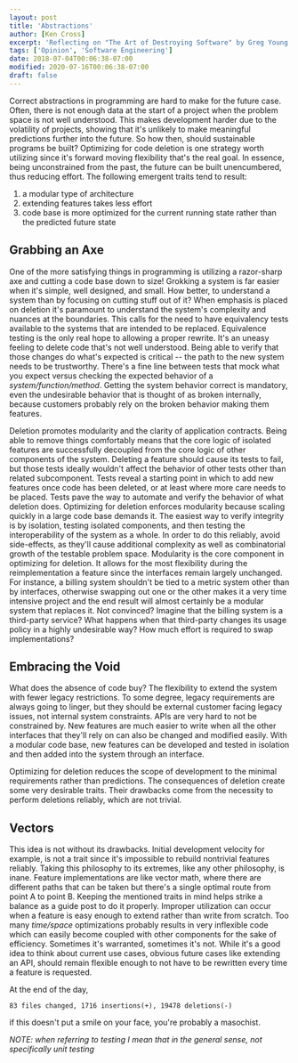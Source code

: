 ```yaml
---
layout: post
title: 'Abstractions'
author: [Ken Cross]
excerpt: 'Reflecting on "The Art of Destroying Software" by Greg Young'
tags: ['Opinion', 'Software Engineering']
date: 2018-07-04T00:06:38-07:00
modified: 2020-07-16T00:06:38-07:00
draft: false
---
```

Correct abstractions in programming are hard to make for the future case.
Often, there is not enough data at the start of a project when the problem space is not well understood.
This makes development harder due to the volatility of projects, showing that it's unlikely to make meaningful predictions further into the future.
So how then, should sustainable programs be built?
Optimizing for code deletion is one strategy worth utilizing since it's forward moving flexibility that's the real goal.
In essence, being unconstrained from the past, the future can be built unencumbered, thus reducing effort.
The following emergent traits tend to result:

1. a modular type of architecture
1. extending features takes less effort
1. code base is more optimized for the current running state rather than the predicted future state

## Grabbing an Axe

One of the more satisfying things in programming is utilizing a razor-sharp axe and cutting a code base down to size!
Grokking a system is far easier when it's simple, well designed, and small.
How better, to understand a system than by focusing on cutting stuff out of it?
When emphasis is placed on deletion it's paramount to understand the system's complexity and nuances at the boundaries.
This calls for the need to have equivalency tests available to the systems that are intended to be replaced.
Equivalence testing is the only real hope to allowing a proper rewrite.
It's an uneasy feeling to delete code that's not well understood.
Being able to verify that those changes do what's expected is critical -- the path to the new system needs to be trustworthy.
There's a fine line between tests that mock what you expect versus checking the expected behavior of a _system/function/method_.
Getting the system behavior correct is mandatory, even the undesirable behavior that is thought of as broken internally, because customers probably rely on the broken behavior making them features.

Deletion promotes modularity and the clarity of application contracts.
Being able to remove things comfortably means that the core logic of isolated features are successfully decoupled from the core logic of other components of the system.
Deleting a feature should cause its tests to fail, but those tests ideally wouldn't affect the behavior of other tests other than related subcomponent.
Tests reveal a starting point in which to add new features once code has been deleted, or at least where more care needs to be placed.
Tests pave the way to automate and verify the behavior of what deletion does.
Optimizing for deletion enforces modularity because scaling quickly in a large code base demands it.
The easiest way to verify integrity is by isolation, testing isolated components, and then testing the interoperability of the system as a whole.
In order to do this reliably, avoid side-effects, as they'll cause additional complexity as well as combinatorial growth of the testable problem space.
Modularity is the core component in optimizing for deletion.
It allows for the most flexibility during the reimplementation a feature since the interfaces remain largely unchanged.
For instance, a billing system shouldn't be tied to a metric system other than by interfaces, otherwise swapping out one or the other makes it a very time intensive project and the end result will almost certainly be a modular system that replaces it.
Not convinced?
Imagine that the billing system is a third-party service?
What happens when that third-party changes its usage policy in a highly undesirable way?
How much effort is required to swap implementations?

## Embracing the Void

What does the absence of code buy?
The flexibility to extend the system with fewer legacy restrictions.
To some degree, legacy requirements are always going to linger, but they should be external customer facing legacy issues, not internal system constraints.
APIs are very hard to not be constrained by.
New features are much easier to write when all the other interfaces that they'll rely on can also be changed and modified easily.
With a modular code base, new features can be developed and tested in isolation and then added into the system through an interface.

Optimizing for deletion reduces the scope of development to the minimal requirements rather than predictions.
The consequences of deletion create some very desirable traits.
Their drawbacks come from the necessity to perform deletions reliably, which are not trivial.

## Vectors

This idea is not without its drawbacks.
Initial development velocity for example, is not a trait since it's impossible to rebuild nontrivial features reliably.
Taking this philosophy to its extremes, like any other philosophy, is inane.
Feature implementations are like vector math, where there are different paths that can be taken but there's a single optimal route from point A to point B.
Keeping the mentioned traits in mind helps strike a balance as a guide post to do it properly.
Improper utilization can occur when a feature is easy enough to extend rather than write from scratch.
Too many _time/space_ optimizations probably results in very inflexible code which can easily become coupled with other components for the sake of efficiency.
Sometimes it's warranted, sometimes it's not.
While it's a good idea to think about current use cases, obvious future cases like extending an API, should remain flexible enough to not have to be rewritten every time a feature is requested.

At the end of the day,
```git
83 files changed, 1716 insertions(+), 19478 deletions(-)
```
if this doesn't put a smile on your face, you're probably a masochist.

_NOTE: when referring to testing I mean that in the general sense, not specifically unit testing_
